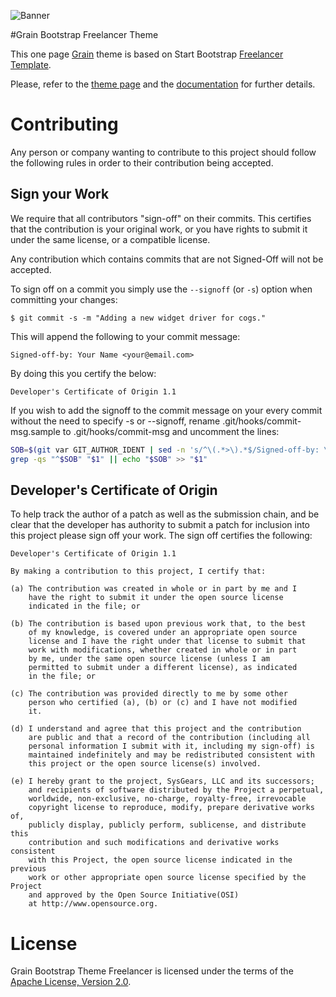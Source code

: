 ![Banner](https://raw.githubusercontent.com/sysgears/grain-theme-freelancer/master/banner.jpg)

#Grain Bootstrap Freelancer Theme

This one page [Grain] theme is based on Start Bootstrap [Freelancer Template].

Please, refer to the [theme page] and the [documentation] for further details.

Contributing
============

Any person or company wanting to contribute to this project should follow
the following rules in order to their contribution being accepted.

Sign your Work
--------------

We require that all contributors "sign-off" on their commits.  This
certifies that the contribution is your original work, or you have rights to
submit it under the same license, or a compatible license.

Any contribution which contains commits that are not Signed-Off will not be
accepted.

To sign off on a commit you simply use the `--signoff` (or `-s`) option when
committing your changes:

    $ git commit -s -m "Adding a new widget driver for cogs."

This will append the following to your commit message:

    Signed-off-by: Your Name <your@email.com>

By doing this you certify the below:

    Developer's Certificate of Origin 1.1

If you wish to add the signoff to the commit message on your every commit
without the need to specify -s or --signoff, rename
.git/hooks/commit-msg.sample to .git/hooks/commit-msg and uncomment the lines:

``` sh
SOB=$(git var GIT_AUTHOR_IDENT | sed -n 's/^\(.*>\).*$/Signed-off-by: \1/p')
grep -qs "^$SOB" "$1" || echo "$SOB" >> "$1"
```

Developer's Certificate of Origin
---------------------------------

To help track the author of a patch as well as the submission chain,
and be clear that the developer has authority to submit a patch for
inclusion into this project please sign off your work.  The sign off
certifies the following:

    Developer's Certificate of Origin 1.1

    By making a contribution to this project, I certify that:

    (a) The contribution was created in whole or in part by me and I
        have the right to submit it under the open source license
        indicated in the file; or

    (b) The contribution is based upon previous work that, to the best
        of my knowledge, is covered under an appropriate open source
        license and I have the right under that license to submit that
        work with modifications, whether created in whole or in part
        by me, under the same open source license (unless I am
        permitted to submit under a different license), as indicated
        in the file; or

    (c) The contribution was provided directly to me by some other
        person who certified (a), (b) or (c) and I have not modified
        it.

    (d) I understand and agree that this project and the contribution
        are public and that a record of the contribution (including all
        personal information I submit with it, including my sign-off) is
        maintained indefinitely and may be redistributed consistent with
        this project or the open source license(s) involved.

    (e) I hereby grant to the project, SysGears, LLC and its successors; 
        and recipients of software distributed by the Project a perpetual,
        worldwide, non-exclusive, no-charge, royalty-free, irrevocable
        copyright license to reproduce, modify, prepare derivative works of,
        publicly display, publicly perform, sublicense, and distribute this
        contribution and such modifications and derivative works consistent
        with this Project, the open source license indicated in the previous
        work or other appropriate open source license specified by the Project
        and approved by the Open Source Initiative(OSI)
        at http://www.opensource.org.

License
=======

Grain Bootstrap Theme Freelancer is licensed under the terms of the
[Apache License, Version 2.0][Apache License, Version 2.0].

[Grain]: http://sysgears.com/grain/

[Apache License, Version 2.0]: http://www.apache.org/licenses/LICENSE-2.0.html
[Developer Certificate of Origin]: https://raw.github.com/sysgears/grain/master/DCO
[Freelancer Template]: http://startbootstrap.com/template-overviews/freelancer/
[documentation]: http://sysgears.com/grain/docs/latest/
[theme page]: http://sysgears.com/grain/themes/freelancer/